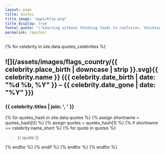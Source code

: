 ```yaml
---
layout: page
title: Quotes
title_image: "apps/ktip.png"
title_display: true
footer_quote: "\"Learning without thinking leads to confusion, thinking without learning ends in danger.\"---Confucius"
permalink: /quotes/
---
```

{% for celebrity in site.data.quotes_celebrities %}


## ![](/assets/images/flags_country/{{ celebrity.place_birth | downcase | strip }}.svg){{ celebrity.name }} ({{ celebrity.date_birth | date: "%d %b, %Y" }} – {{ celebrity.date_gone | date: "%Y" }})
### {{ celebrity.titles | join: ', ' }}

{% for quotes_hash in site.data.quotes %}
{% assign shortname = quotes_hash[0] %}
{% assign quotes = quotes_hash[1] %}
{% if shortname == celebrity.name_short %}
{% for quote in quotes %}

> {{ quote }}

{% endfor %}
{% endif %}
{% endfor %}
{% endfor %}